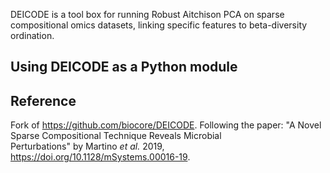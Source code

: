 DEICODE is a tool box for running Robust Aitchison PCA on sparse compositional omics datasets, linking specific features to beta-diversity ordination. 



## Using DEICODE as a Python module


## Reference
Fork of https://github.com/biocore/DEICODE. 
Following the paper: "A Novel Sparse Compositional Technique Reveals Microbial  
Perturbations" by Martino _et al._ 2019, https://doi.org/10.1128/mSystems.00016-19. 

